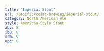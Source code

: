 ```yaml
---
title: "Imperial Stout"
url: /pacific-coast-brewing/imperial-stout/
category: North American Ale
style: American-Style Stout
abv: 8
ibu: 0
srm: 0
upc: 0
---
```


